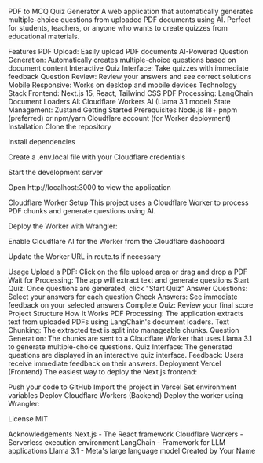 PDF to MCQ Quiz Generator
A web application that automatically generates multiple-choice questions from uploaded PDF documents using AI. Perfect for students, teachers, or anyone who wants to create quizzes from educational materials.

Features
PDF Upload: Easily upload PDF documents
AI-Powered Question Generation: Automatically creates multiple-choice questions based on document content
Interactive Quiz Interface: Take quizzes with immediate feedback
Question Review: Review your answers and see correct solutions
Mobile Responsive: Works on desktop and mobile devices
Technology Stack
Frontend: Next.js 15, React, Tailwind CSS
PDF Processing: LangChain Document Loaders
AI: Cloudflare Workers AI (Llama 3.1 model)
State Management: Zustand
Getting Started
Prerequisites
Node.js 18+
pnpm (preferred) or npm/yarn
Cloudflare account (for Worker deployment)
Installation
Clone the repository

Install dependencies

Create a .env.local file with your Cloudflare credentials

Start the development server

Open http://localhost:3000 to view the application

Cloudflare Worker Setup
This project uses a Cloudflare Worker to process PDF chunks and generate questions using AI.

Deploy the Worker with Wrangler:

Enable Cloudflare AI for the Worker from the Cloudflare dashboard

Update the Worker URL in route.ts if necessary

Usage
Upload a PDF: Click on the file upload area or drag and drop a PDF
Wait for Processing: The app will extract text and generate questions
Start Quiz: Once questions are generated, click "Start Quiz"
Answer Questions: Select your answers for each question
Check Answers: See immediate feedback on your selected answers
Complete Quiz: Review your final score
Project Structure
How It Works
PDF Processing: The application extracts text from uploaded PDFs using LangChain's document loaders.
Text Chunking: The extracted text is split into manageable chunks.
Question Generation: The chunks are sent to a Cloudflare Worker that uses Llama 3.1 to generate multiple-choice questions.
Quiz Interface: The generated questions are displayed in an interactive quiz interface.
Feedback: Users receive immediate feedback on their answers.
Deployment
Vercel (Frontend)
The easiest way to deploy the Next.js frontend:

Push your code to GitHub
Import the project in Vercel
Set environment variables
Deploy
Cloudflare Workers (Backend)
Deploy the worker using Wrangler:

License
MIT

Acknowledgements
Next.js - The React framework
Cloudflare Workers - Serverless execution environment
LangChain - Framework for LLM applications
Llama 3.1 - Meta's large language model
Created by Your Name